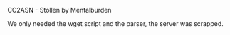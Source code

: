 CC2ASN - Stollen by Mentalburden
                 
We only needed the wget script and the parser, the server was scrapped.
